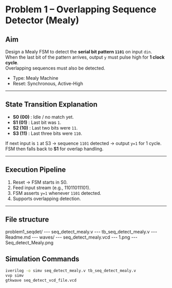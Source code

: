 # Problem 1 – Overlapping Sequence Detector (Mealy)

## Aim
Design a Mealy FSM to detect the **serial bit pattern `1101`** on input `din`.  
When the last bit of the pattern arrives, output `y` must pulse high for **1 clock cycle**.  
Overlapping sequences must also be detected.  

- Type: Mealy Machine  
- Reset: Synchronous, Active-High  

---

## State Transition Explanation
- **S0 (00)** : Idle / no match yet.  
- **S1 (01)** : Last bit was `1`.  
- **S2 (10)** : Last two bits were `11`.  
- **S3 (11)** : Last three bits were `110`.  

If next input is `1` at S3 → sequence `1101` detected → output `y=1` for 1 cycle.  
FSM then falls back to **S1** for overlap handling.  

---

## Execution Pipeline
1. Reset → FSM starts in S0.  
2. Feed input stream (e.g., 11011011101).  
3. FSM asserts `y=1` whenever `1101` detected.  
4. Supports overlapping detection.  

---

## File structure 

problem1_seqdet/
--- seq_detect_mealy.v
--- tb_seq_detect_mealy.v
--- Readme.md
--- waves/
    --- seq_detect_mealy.vcd
    --- 1.png
    --- Seq_detect_Mealy.png

## Simulation Commands
```bash : $
iverilog -o simv seq_detect_mealy.v tb_seq_detect_mealy.v
vvp simv
gtkwave seq_detect_vcd_file.vcd

